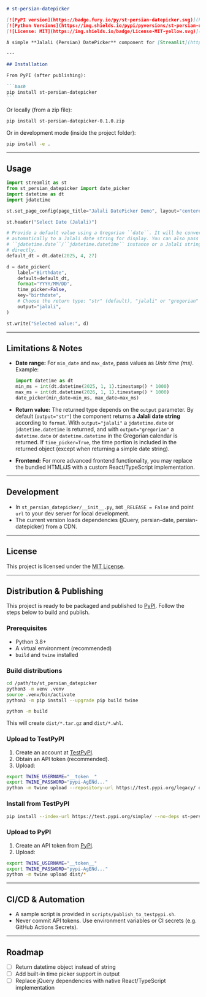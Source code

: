 ````markdown
# st-persian-datepicker

[![PyPI version](https://badge.fury.io/py/st-persian-datepicker.svg)](https://pypi.org/project/st-persian-datepicker/)
[![Python Versions](https://img.shields.io/pypi/pyversions/st-persian-datepicker.svg)](https://pypi.org/project/st-persian-datepicker/)
[![License: MIT](https://img.shields.io/badge/License-MIT-yellow.svg)](LICENSE)

A simple **Jalali (Persian) DatePicker** component for [Streamlit](https://streamlit.io/).

---

## Installation

From PyPI (after publishing):

```bash
pip install st-persian-datepicker
```
````

Or locally (from a zip file):

```bash
pip install st-persian-datepicker-0.1.0.zip
```

Or in development mode (inside the project folder):

```bash
pip install -e .
```

---

## Usage

```python
import streamlit as st
from st_persian_datepicker import date_picker
import datetime as dt
import jdatetime

st.set_page_config(page_title="Jalali DatePicker Demo", layout="centered")

st.header("Select Date (Jalali)")

# Provide a default value using a Gregorian ``date``. It will be converted
# automatically to a Jalali date string for display. You can also pass a
# ``jdatetime.date``/``jdatetime.datetime`` instance or a Jalali string
# directly.
default_dt = dt.date(2025, 4, 27)

d = date_picker(
    label="Birthdate",
    default=default_dt,
    format="YYYY/MM/DD",
    time_picker=False,
    key="birthdate",
    # Choose the return type: "str" (default), "jalali" or "gregorian"
    output="jalali",
)

st.write("Selected value:", d)
```

---

## Limitations & Notes

- **Date range:** For `min_date` and `max_date`, pass values as _Unix time (ms)_. Example:

  ```python
  import datetime as dt
  min_ms = int(dt.datetime(2025, 1, 1).timestamp() * 1000)
  max_ms = int(dt.datetime(2026, 1, 1).timestamp() * 1000)
  date_picker(min_date=min_ms, max_date=max_ms)
  ```

* **Return value:** The returned type depends on the ``output`` parameter.  By default
  (`output="str"`) the component returns a **Jalali date string** according to
  `format`.  With `output="jalali"` a ``jdatetime.date`` or ``jdatetime.datetime`` is
  returned, and with `output="gregorian"` a ``datetime.date`` or ``datetime.datetime``
  in the Gregorian calendar is returned.  If `time_picker=True`, the time portion is
  included in the returned object (except when returning a simple date string).

- **Frontend:** For more advanced frontend functionality, you may replace the bundled HTML/JS with a custom React/TypeScript implementation.

---

## Development

- In `st_persian_datepicker/__init__.py`, set `_RELEASE = False` and point `url` to your dev server for local development.
- The current version loads dependencies (jQuery, persian-date, persian-datepicker) from a CDN.

---

## License

This project is licensed under the [MIT License](LICENSE).

---

## Distribution & Publishing

This project is ready to be packaged and published to [PyPI](https://pypi.org/).
Follow the steps below to build and publish.

### Prerequisites

- Python 3.8+
- A virtual environment (recommended)
- `build` and `twine` installed

### Build distributions

```bash
cd /path/to/st_persian_datepicker
python3 -m venv .venv
source .venv/bin/activate
python3 -m pip install --upgrade pip build twine

python -m build
```

This will create `dist/*.tar.gz` and `dist/*.whl`.

### Upload to TestPyPI

1. Create an account at [TestPyPI](https://test.pypi.org/).
2. Obtain an API token (recommended).
3. Upload:

```bash
export TWINE_USERNAME="__token__"
export TWINE_PASSWORD="pypi-AgENd..."
python -m twine upload --repository-url https://test.pypi.org/legacy/ dist/*
```

### Install from TestPyPI

```bash
pip install --index-url https://test.pypi.org/simple/ --no-deps st-persian-datepicker
```

### Upload to PyPI

1. Create an API token from [PyPI](https://pypi.org/).
2. Upload:

```bash
export TWINE_USERNAME="__token__"
export TWINE_PASSWORD="pypi-AgENd..."
python -m twine upload dist/*
```

---

## CI/CD & Automation

- A sample script is provided in `scripts/publish_to_testpypi.sh`.
- Never commit API tokens. Use environment variables or CI secrets (e.g. GitHub Actions Secrets).

---

## Roadmap

- [ ] Return datetime object instead of string
- [ ] Add built-in time picker support in output
- [ ] Replace jQuery dependencies with native React/TypeScript implementation
